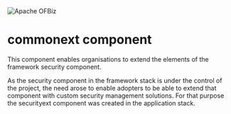 <img src="https://camo.githubusercontent.com/b313d4ec52b77b5024e2988aaf76720258233e69/68747470733a2f2f6f6662697a2e6170616368652e6f72672f696d616765732f6f6662697a5f6c6f676f2e706e67" alt="Apache OFBiz" />

# commonext component
This component enables organisations to extend the elements of the framework security component.

As the security component in the framework stack is under the control of the project, the need arose to enable adopters to be able to extend that component with custom security management solutions. For that purpose the securityext component was created in the application stack.

